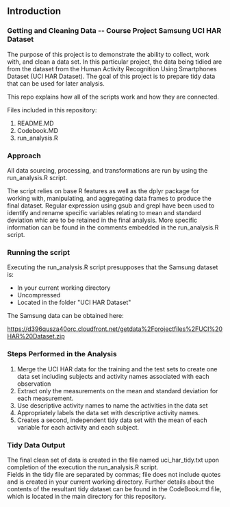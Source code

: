## Introduction

### Getting and Cleaning Data -- Course Project Samsung UCI HAR Dataset

The purpose of this project is to demonstrate the ability to collect, work with, and clean a data set. In this particular project, the data being tidied are from the dataset 
from the Human Activity Recognition Using Smartphones Dataset (UCI HAR Dataset).
The goal of this project is to prepare tidy data that can be used for later analysis. 

This repo explains how all of the scripts work and how they are connected. 

Files included in this repository:

1. README.MD
2. Codebook.MD
3. run_analysis.R 

### Approach

All data sourcing, processing, and transformations are run by using the run_analysis.R script. 

The script relies on base R features as well as the dplyr package for working with, manipulating, and aggregating data frames to produce the final dataset.
Regular expression using gsub and grepl have been used to identify and rename specific variables relating to mean and standard deviation whic are to be retained in the final analysis.
More specific information can be found in the comments embedded in the run_analysis.R script.

### Running the script

Executing the run_analysis.R script presupposes that the Samsung dataset is:

* In your current working directory  
* Uncompressed  
* Located in the folder "UCI HAR Dataset"


The Samsung data can be obtained here:

https://d396qusza40orc.cloudfront.net/getdata%2Fprojectfiles%2FUCI%20HAR%20Dataset.zip 


### Steps Performed in the Analysis

1. Merge the UCI HAR data for the training and the test sets to create one data set including subjects and activity names associated with each observation
2. Extract only the measurements on the mean and standard deviation for each measurement.
3. Use descriptive activity names to name the activities in the data set
4. Appropriately labels the data set with descriptive activity names.
5. Creates a second, independent tidy data set with the mean of each variable for each activity and each subject.

### Tidy Data Output

The final clean set of data is created in the file named uci_har_tidy.txt upon completion of the execution the run_analysis.R script.  
Fields in the tidy file are separated by commas; file does not include quotes and is created in your current working directory.
Further details about the contents of the resultant tidy dataset can be found in the CodeBook.md file, which is located in the main directory for this repository.
